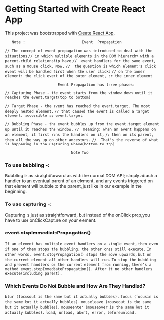 # Getting Started with Create React App

This project was bootstrapped with [Create React App](https://github.com/facebook/create-react-app).


`   Note :                          Event  Propagation`

`// The concept of event propagation was introduced to deal with the situations`
`// in which multiple elements in the DOM hierarchy with a parent-child relationship have`
`//  event handlers for the same event, such as a mouse click. Now,`
`//  the question is which element's click event will be handled first when the user clicks`
`// on the inner element: the click event of the outer element, or the inner element`

`                        Event Propagation has three phases:`

`// Capturing Phase - the event starts from the window down until it reaches the event.target(top to bottom)`

`// Target Phase - the event has reached the event.target. The most deeply nested element.`
`// that caused the event is called a target element, accessible as event.target.`

`// Bubbling Phase - the event bubbles up from the event.target element up until it reaches the window,`
`//  meaning: when an event happens on an element, it first runs the handlers on it,`
`// then on its parent, then all the way up on other ancestors.`
`//  That's the reverse of what is happening in the Capturing Phase(bottom to top).`


`                              Note Two`

 ###                       To use bubbling -:
Bubbling is as straightforward as with the normal DOM API;
simply attach a handler to an eventual parent of an element,
and any events triggered on that element will bubble to the parent,
just like in our example in the beginning.

###                       To use capturing -:
Capturing is just as straightforward, but instead of the onClick prop,you have to use onClickCapture on your element.


###                       event.stopImmediatePropagation()

`If an element has multiple event handlers on a single event,`
`then even if one of them stops the bubbling, the other ones still execute.`
`In other words, event.stopPropagation() stops the move upwards,`
`but on the current element all other handlers will run.`
`To stop the bubbling and prevent handlers on the current element from running,`
`there’s a method event.stopImmediatePropagation(). After it no other handlers execute(including parent).`


 ###        Which Events Do Not Bubble and How Are They Handled?

`blur (focusout is the same but it actually bubbles).`
`focus (focusin is the same but it actually bubbles).`
`mouseleave (mouseout is the same but it actually bubbles).`
`mouseenter (mouseover is the same but it actually bubbles).`
`load, unload, abort, error, beforeunload.`